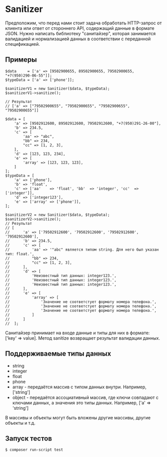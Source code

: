 # Sanitizer

Предположим, что перед нами стоит задача обработать HTTP-запрос от клиента или ответ от
стороннего API, содержащий данные в формате JSON.
Нужно написать библиотеку "санитайзер", которая занимается валидацией и нормализацией
данных в соответствии с переданной спецификацией.
## Примеры

 ```
$data     = ['a' => [9502900655, 89502900655, 79502900655, "+7(950)290-06-55"]];
$typeData = ['a' => ['phone']];

$sanitizerV1 = new Sanitizer($data, $typeData);
$sanitizerV1->sanitize();
	
// Результат
// ['a' => ["79502900655", "79502900655", "79502900655", "79502900655"]]
```


```	
$data = [
    'a' => [9502912600, 89502912600, 79502912600, "+7(950)291-26-00"],
	'b' => 234.5,
	'c' => [
		'aa' => "abc",
		"bb" => 234,
		"cc" => [1, 2, 3],
	],
	'd' => [123, 123, 234],
	'e' => [
		'array' => [123, 123, 123],
	]
];
$typeData = [
	'a' => ['phone'],
	'b' => 'float',
	'c' => ['aa'    => 'float', 'bb'  => 'integer', 'cc'  => ['integer']],
	'd' => ['integer123'],
	'e' => ['array' => ['phone']],
];

$sanitizerV2 = new Sanitizer($data, $typeData);
$sanitizerV2->sanitize();
// Результат
// [
//      'a' => ['79502912600', '79502912600', '79502912600', '79502912600'],
//      'b' => 234.5,
//      'c' => [
//      	'aa' => '"abc" является типом string. Для него был указан тип: float.',
//      	"bb" => 234,
//      	"cc" => [1, 2, 3],
//      ],
//      'd' => [
//          'Неизвестный тип данных: integer123.',
//          'Неизвестный тип данных: integer123.',
//          'Неизвестный тип данных: integer123.',
//      ],
//      'e' => [
//      	'array' => [
//      	    'Значение не соответстует формату номера телефона.',
//      	    'Значение не соответстует формату номера телефона.',
//      	    'Значение не соответстует формату номера телефона.',
//      	]
//      ]
//	];
```

Санитайзер принимает на входе данные и типы для них в формате:  ['key' => value].
Метод sanitize возвращает результат валидации данных.

## Поддерживаемые типы данных
* string
* integer
* float
* phone
* array  - передаётся массив с типом данных внутри. Например, ['string']
* object - передаётся ассоциативный массив, где ключи совпадают с ключами данных, а значения это типы данных. Например, ['a' => 'string']

В массивы и объекты могут быть вложены другие массивы, другие объекты и т.д.


## Запуск тестов
```sh
$ composer run-script test
```
